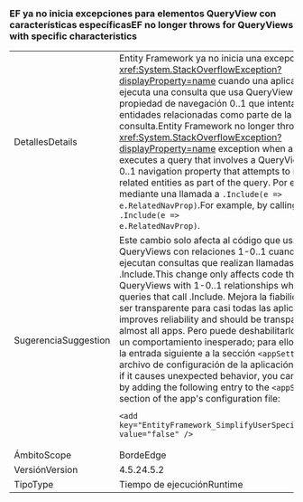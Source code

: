### <a name="ef-no-longer-throws-for-queryviews-with-specific-characteristics"></a><span data-ttu-id="9dda7-101">EF ya no inicia excepciones para elementos QueryView con características específicas</span><span class="sxs-lookup"><span data-stu-id="9dda7-101">EF no longer throws for QueryViews with specific characteristics</span></span>

|   |   |
|---|---|
|<span data-ttu-id="9dda7-102">Detalles</span><span class="sxs-lookup"><span data-stu-id="9dda7-102">Details</span></span>|<span data-ttu-id="9dda7-103">Entity Framework ya no inicia una excepción <xref:System.StackOverflowException?displayProperty=name> cuando una aplicación ejecuta una consulta que usa QueryView con una propiedad de navegación 0..1 que intenta incluir las entidades relacionadas como parte de la consulta.</span><span class="sxs-lookup"><span data-stu-id="9dda7-103">Entity Framework no longer throws a <xref:System.StackOverflowException?displayProperty=name> exception when an app executes a query that involves a QueryView with a 0..1 navigation property that attempts to include the related entities as part of the query.</span></span> <span data-ttu-id="9dda7-104">Por ejemplo, mediante una llamada a <code>.Include(e =&gt; e.RelatedNavProp)</code>.</span><span class="sxs-lookup"><span data-stu-id="9dda7-104">For example, by calling <code>.Include(e =&gt; e.RelatedNavProp)</code>.</span></span>|
|<span data-ttu-id="9dda7-105">Sugerencia</span><span class="sxs-lookup"><span data-stu-id="9dda7-105">Suggestion</span></span>|<span data-ttu-id="9dda7-106">Este cambio solo afecta al código que usa QueryViews con relaciones 1-0..1 cuando se ejecutan consultas que realizan llamadas a .Include.</span><span class="sxs-lookup"><span data-stu-id="9dda7-106">This change only affects code that uses QueryViews with 1-0..1 relationships when running queries that call .Include.</span></span> <span data-ttu-id="9dda7-107">Mejora la fiabilidad y debe ser transparente para casi todas las aplicaciones.</span><span class="sxs-lookup"><span data-stu-id="9dda7-107">It improves reliability and should be transparent to almost all apps.</span></span> <span data-ttu-id="9dda7-108">Pero puede deshabilitarlo si causa un comportamiento inesperado; para ello, agregue la entrada siguiente a la sección <code>&lt;appSettings&gt;</code> del archivo de configuración de la aplicación:</span><span class="sxs-lookup"><span data-stu-id="9dda7-108">However, if it causes unexpected behavior, you can disable it by adding the following entry to the <code>&lt;appSettings&gt;</code> section of the app's configuration file:</span></span><pre><code class="lang-xml">&lt;add key=&quot;EntityFramework_SimplifyUserSpecifiedViews&quot; value=&quot;false&quot; /&gt;&#13;&#10;</code></pre>|
|<span data-ttu-id="9dda7-109">Ámbito</span><span class="sxs-lookup"><span data-stu-id="9dda7-109">Scope</span></span>|<span data-ttu-id="9dda7-110">Borde</span><span class="sxs-lookup"><span data-stu-id="9dda7-110">Edge</span></span>|
|<span data-ttu-id="9dda7-111">Versión</span><span class="sxs-lookup"><span data-stu-id="9dda7-111">Version</span></span>|<span data-ttu-id="9dda7-112">4.5.2</span><span class="sxs-lookup"><span data-stu-id="9dda7-112">4.5.2</span></span>|
|<span data-ttu-id="9dda7-113">Tipo</span><span class="sxs-lookup"><span data-stu-id="9dda7-113">Type</span></span>|<span data-ttu-id="9dda7-114">Tiempo de ejecución</span><span class="sxs-lookup"><span data-stu-id="9dda7-114">Runtime</span></span>|

